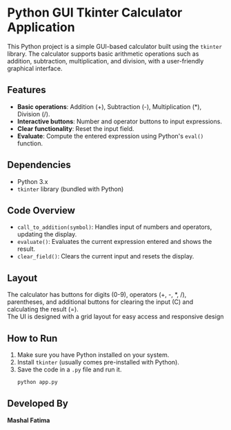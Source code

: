 # Python GUI Tkinter Calculator Application

This Python project is a simple GUI-based calculator built using the `tkinter` library. The calculator supports basic arithmetic operations such as addition, subtraction, multiplication, and division, with a user-friendly graphical interface.

## Features

- **Basic operations**: Addition (+), Subtraction (-), Multiplication (*), Division (/).
- **Interactive buttons**: Number and operator buttons to input expressions.
- **Clear functionality**: Reset the input field.
- **Evaluate**: Compute the entered expression using Python's `eval()` function.

## Dependencies

- Python 3.x
- `tkinter` library (bundled with Python)

## Code Overview

- `call_to_addition(symbol)`: Handles input of numbers and operators, updating the display.
- `evaluate()`: Evaluates the current expression entered and shows the result.
- `clear_field()`: Clears the current input and resets the display.

## Layout

The calculator has buttons for digits (0-9), operators (+, -, *, /), parentheses, and additional buttons for clearing the input (C) and calculating the result (=).
<br>
The UI is designed with a grid layout for easy access and responsive design

## How to Run

1. Make sure you have Python installed on your system.
2. Install `tkinter` (usually comes pre-installed with Python).
3. Save the code in a `.py` file and run it.
   ```bash
   python app.py

## Developed By

**Mashal Fatima**
